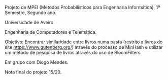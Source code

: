 Projeto de MPEI (Metodos Probabilisticos para Engenharia Informática), 1º Semestre, Segundo ano. 

Universidade de Aveiro. 

Engenharia de Computadores e Telemática.

Objetivo: Encontrar similaridade entre livros numa pasta (restrito a livros do site https://www.gutenberg.org/) através do processo de MinHash e utilizar um método de pesquisa de livros através do uso de BloomFilters. 

Em grupo com Diogo Mendes. 

Nota final do projeto 15/20.
